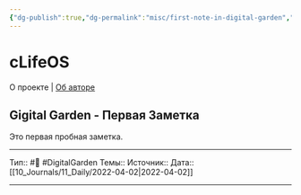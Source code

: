 ```yaml
---
{"dg-publish":true,"dg-permalink":"misc/first-note-in-digital-garden","permalink":"/misc/first-note-in-digital-garden/","dgHomeLink":true,"dgPassFrontmatter":false}
---
```


# cLifeOS
О проекте | [Об авторе](https://uzhakina.ru)

## Gigital Garden - Первая Заметка
Это первая пробная заметка.


---
Тип::  #🌱️   #DigitalGarden
Темы::
Источник:: 
Дата:: [[10_Journals/11_Daily/2022-04-02|2022-04-02]] 


 ---
 